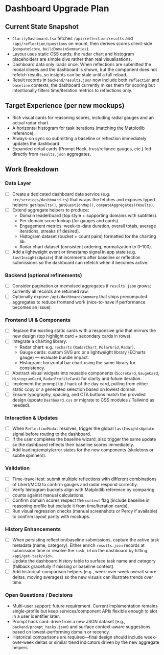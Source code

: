 # Dashboard Upgrade Plan

## Current State Snapshot
- `ClarityDashboard.tsx` fetches `/api/reflection/results` and `/api/reflection/questions` on mount, then derives scores client-side (`computeScore`, `buildDomainSummaries`).
- Layout uses static CSS cards; the radar chart and histogram placeholders are simple divs rather than real visualisations.
- Dashboard data only loads once. When reflections are submitted the modal closes and the dashboard is shown, but the component does not refetch results, so insights can be stale until a full reload.
- Result records in `backend/results.json` now include both `reflection` and `baseline` contexts; the dashboard currently mixes them for scoring but intentionally filters time/iteration metrics to reflections only.

## Target Experience (per new mockups)
- Rich visual cards for reasoning scores, including radial gauges and an actual radar chart.
- A horizontal histogram for task iterations (matching the Matplotlib reference).
- Always-on sync so submitting a baseline or reflection immediately updates the dashboard.
- Expanded detail cards (Prompt Hack, trust/reliance gauges, etc.) fed directly from `results.json` aggregates.

## Work Breakdown

### Data Layer
- [ ] Create a dedicated dashboard data service (e.g. `src/services/dashboard.ts`) that wraps the fetches and exposes typed helpers: `getResults()`, `getQuestionMap()`, `computeAggregates(results)`.
- [ ] Extend aggregate helpers to produce:
  - Domain leaderboard (top style + supporting domains with subtitles).
  - Per-domain score lookup (for gauges and cards).
  - Engagement metrics: week-to-date duration, overall totals, average iterations, streaks (if desired).
  - Histogram dataset (bucket + count pairs) formatted for the charting lib.
  - Radar chart dataset (consistent ordering, normalization to 0–100).
- [ ] Add a lightweight event or timestamp signal in app state (e.g. `lastInsightsUpdate`) that increments after baseline or reflection submissions so the dashboard can refetch when it becomes active.

### Backend (optional refinements)
- [ ] Consider pagination or memoised aggregates if `results.json` grows; currently all records are returned raw.
- [ ] Optionally expose `/api/dashboard/summary` that ships precomputed aggregates to reduce frontend work (nice-to-have if performance becomes an issue).

### Frontend UI & Components
- [ ] Replace the existing static cards with a responsive grid that mirrors the new design (top highlight card + secondary cards in rows).
- [ ] Integrate a charting library:
  - Radar chart: e.g. `recharts` (`RadarChart`, `PolarGrid`, `Radar`).
  - Gauge cards: custom SVG arc or a lightweight library (ECharts gauge) — evaluate bundle impact.
  - Histogram: horizontal bar chart using the same library for consistency.
- [ ] Abstract visual widgets into reusable components (`ScoreCard`, `GaugeCard`, `HistogramCard`, `RadarProfileCard`) for clarity and future iteration.
- [ ] Implement the prompt tip / hack of the day card, pulling from either static copy or a generated selection based on lowest domain.
- [ ] Ensure typography, spacing, and CTA buttons match the provided design (update `Dashboard.css` or migrate to CSS modules / Tailwind as needed).

### Interaction & Updates
- [ ] When `ReflectionModal` resolves, trigger the global `lastInsightsUpdate` signal before routing to the dashboard.
- [ ] If the user completes the baseline wizard, also trigger the same update so the dashboard reflects their baseline scores immediately.
- [ ] Add loading/empty/error states for the new components (skeletons or subtle spinners).

### Validation
- [ ] Time-travel test: submit multiple reflections with different combinations of Likert/MCQ to confirm gauges and radar respond correctly.
- [ ] Verify histogram buckets align with Matplotlib reference by comparing counts against manual calculations.
- [ ] Confirm domain scores respect the `context` flag (include baseline in reasoning profile but exclude it from time/iteration cards).
- [ ] Run visual regression checks (manual screenshots or Percy if available) to confirm layout parity with mockups.

### History Enhancements
- [ ] When persisting reflection/baseline submissions, capture the active task metadata (name, category). Either enrich `results.json` records at submission time or resolve the `task_id` on the dashboard by hitting `/api/get-task/<id>`.
- [ ] Update the dashboard history table to surface task name and category (fallback gracefully if missing or baseline context).
- [ ] Add historical-comparison helpers (e.g., week-over-week overall score deltas, moving averages) so the new visuals can illustrate trends over time.

### Open Questions / Decisions
- Multi-user support: future requirement. Current implementation remains single-profile but keep services/component APIs flexible enough to slot in a user identifier later.
- Prompt hack card: drive from a new JSON dataset (e.g., `backend/prompt_hacks.json`) and surface context-aware suggestions based on lowest-performing domain or recency.
- Historical comparisons are required—final design should include week-over-week deltas or similar trend indicators driven by the new aggregate helpers.
